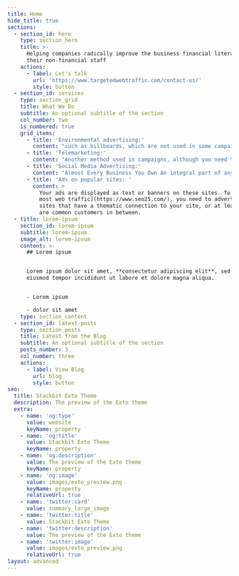 ```yaml
---
title: Home
hide_title: true
sections:
  - section_id: hero
    type: section_hero
    title: >-
      Helping companies radically improve the business financial literacy of
      their non-financial staff
    actions:
      - label: Let's talk
        url: 'https://www.targetedwebtraffic.com/contact-us/'
        style: button
  - section_id: services
    type: section_grid
    title: What We Do
    subtitle: An optional subtitle of the section
    col_number: two
    is_numbered: true
    grid_items:
      - title: 'Environmental advertising:'
        content: "such as billboards, which are not used in some campaigns due to high costs.\_Of course, depending on the type of business, using this method does not apply to all campaigns.\n"
      - title: 'Telemarketing:'
        content: "Another method used in campaigns, although you need to know how to implement it to be able to use this low-cost method effectively.\_This advertising method is one of the direct methods of attracting potential customers.\_To be successful in telemarketing, you need to reach out to people who need the product or products directly, and make every phone call to your target customers.\_In this way, you will achieve better results with fewer contacts.\n"
      - title: 'Social Media Advertising:'
        content: "Almost Every Business You Own An integral part of any campaign is its [targeted social media Traffic](https://www.targetedwebtraffic.com/buy/buy-social-media-traffic-and-increase-social-traffic-to-your-site/).\_There are a lot of customers in cyberspace who\nare not yet aware of your existence.\_The informal space of virtual networks is a good opportunity to gradually attract these people.\_Of course, Instagram and then Telegram are now the first options to consider.\n"
      - title: 'Ads on popular sites: '
        content: >
          Your ads are displayed as text or banners on these sites. To [get the
          most web traffic](https://www.seo25.com/), you need to advertise on
          sites that have a thematic connection to your site, or at least there
          are common customers in between.
  - title: lorem-ipsum
    section_id: lorem-ipsum
    subtitle: lorem-ipsum
    image_alt: lorem-ipsum
    content: >-
      ## Lorem ipsum


      Lorem ipsum dolor sit amet, **consectetur adipiscing elit**, sed do
      eiusmod tempor incididunt ut labore et dolore magna aliqua.


      - Lorem ipsum

      - dolor sit amet
    type: section_content
  - section_id: latest-posts
    type: section_posts
    title: Latest from the Blog
    subtitle: An optional subtitle of the section
    posts_number: 3
    col_number: three
    actions:
      - label: View Blog
        url: blog
        style: button
seo:
  title: Stackbit Exto Theme
  description: The preview of the Exto theme
  extra:
    - name: 'og:type'
      value: website
      keyName: property
    - name: 'og:title'
      value: Stackbit Exto Theme
      keyName: property
    - name: 'og:description'
      value: The preview of the Exto theme
      keyName: property
    - name: 'og:image'
      value: images/exto_preview.png
      keyName: property
      relativeUrl: true
    - name: 'twitter:card'
      value: summary_large_image
    - name: 'twitter:title'
      value: Stackbit Exto Theme
    - name: 'twitter:description'
      value: The preview of the Exto theme
    - name: 'twitter:image'
      value: images/exto_preview.png
      relativeUrl: true
layout: advanced
---
```

